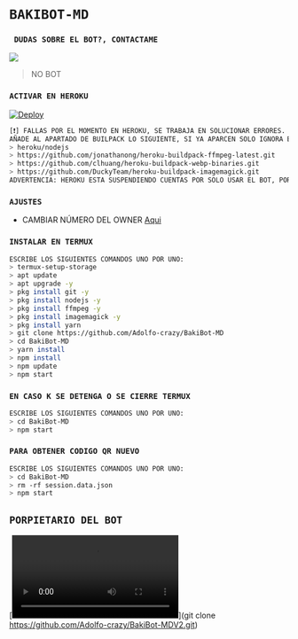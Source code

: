 # `BAKIBOT-MD`

### ` DUDAS SOBRE EL BOT?, CONTACTAME`
<a href="http://wa.me/528451003894" target="blank"><img src="https://img.shields.io/badge/ADOLFO_SEMPAI-25D366?style=for-the-badge&logo=whatsapp&logoColor=white" /></a>
> NO BOT

### `ACTIVAR EN HEROKU`
[![Deploy](https://www.herokucdn.com/deploy/button.svg)](https://heroku.com/deploy?template=https://github.com/Adolfo-crazy/BakiBot-MD)
```bash
[❗] FALLAS POR EL MOMENTO EN HEROKU, SE TRABAJA EN SOLUCIONAR ERRORES.
AÑADE AL APARTADO DE BUILPACK LO SIGUIENTE, SI YA APARCEN SOLO IGNORA ESTA PARTE:
> heroku/nodejs
> https://github.com/jonathanong/heroku-buildpack-ffmpeg-latest.git
> https://github.com/clhuang/heroku-buildpack-webp-binaries.git
> https://github.com/DuckyTeam/heroku-buildpack-imagemagick.git
ADVERTENCIA: HEROKU ESTA SUSPENDIENDO CUENTAS POR SOLO USAR EL BOT, POR AHORA NO ES RECOMENDABLE USAR EL BOT EN HEROKU!
```

### `AJUSTES`
- CAMBIAR NÚMERO DEL OWNER [Aqui](https://github.com/Adolfo-crazy/BakiBot-MD/blob/master/config.js)

### `INSTALAR EN TERMUX`
```bash
ESCRIBE LOS SIGUIENTES COMANDOS UNO POR UNO:
> termux-setup-storage
> apt update 
> apt upgrade -y
> pkg install git -y
> pkg install nodejs -y
> pkg install ffmpeg -y
> pkg install imagemagick -y
> pkg install yarn
> git clone https://github.com/Adolfo-crazy/BakiBot-MD
> cd BakiBot-MD
> yarn install 
> npm install
> npm update
> npm start
```

### `EN CASO K SE DETENGA O SE CIERRE TERMUX`
```bash
ESCRIBE LOS SIGUIENTES COMANDOS UNO POR UNO:
> cd BakiBot-MD
> npm start
```

### `PARA OBTENER CODIGO QR NUEVO`
```bash
ESCRIBE LOS SIGUIENTES COMANDOS UNO POR UNO:
> cd BakiBot-MD
> rm -rf session.data.json
> npm start
```

## `PORPIETARIO DEL BOT` 
[![ADOLFO ZARAGOZA](https://raw.githubusercontent.com/Adolfo-crazy/BakiBot-MD/main/media/menus/Menu2.mp4)](git clone https://github.com/Adolfo-crazy/BakiBot-MDV2.git)
```bash
